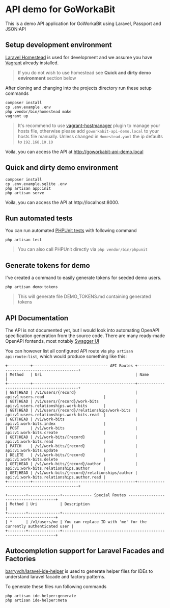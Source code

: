 # API demo for GoWorkaBit

This is a demo API application for GoWorkaBit using Laravel, Passport and JSON:API

## Setup development environment

[Laravel Homestead](https://laravel.com/docs/8.x/homestead) is used for development and we assume you have [Vagrant](https://www.vagrantup.com/) already installed.
> If you do not wish to use homestead see **Quick and dirty demo environment** section below

After cloning and changing into the projects directory run these setup commands
``` shell script
composer install
cp .env.example .env
php vendor/bin/homestead make
vagrant up
```
> It's recommend to use [vagrant-hostmanager](https://github.com/devopsgroup-io/vagrant-hostmanager) plugin to manage your hosts file, 
> otherwise please add `goworkabit-api-demo.local` to your hosts file manually.
> Unless changed in `Homestead.yaml` the ip defaults to `192.168.10.10`

Voila, you can access the API at http://goworkabit-api-demo.local

## Quick and dirty demo environment

``` shell script
composer install
cp .env.example.sqlite .env
php artisan app:init
php artisan serve
```

Voila, you can access the API at http://localhost:8000.

## Run automated tests
You can run automated [PHPUnit tests](https://phpunit.de/) with following command
``` shell script
php artisan test
```
> You can also call PHPUnit directly via `php vendor/bin/phpunit`

## Generate tokens for demo
I've created a command to easily generate tokens for seeded demo users.
``` shell script
php artisan demo:tokens
```
> This will generate file DEMO_TOKENS.md containing generated tokens

## API Documentation

The API is not documented yet, but I would look into automating OpenAPI specification generation from the source code.
There are many ready-made OpenAPI fontends, most notably [Swagger UI](https://swagger.io/tools/swagger-ui/)

You can however list all configured API route via `php artisan api:route:list`, which would produce something like this:
```
+----------+--------------------------------- API Routes +--------------------------------------------+
| Method   | Uri                                         | Name                                       |
+----------+---------------------------------------------+--------------------------------------------+
| GET|HEAD | /v1/users/{record}                          | api:v1:users.read                          |
| GET|HEAD | /v1/users/{record}/work-bits                | api:v1:users.relationships.work-bits       |
| GET|HEAD | /v1/users/{record}/relationships/work-bits  | api:v1:users.relationships.work-bits.read  |
| GET|HEAD | /v1/work-bits                               | api:v1:work-bits.index                     |
| POST     | /v1/work-bits                               | api:v1:work-bits.create                    |
| GET|HEAD | /v1/work-bits/{record}                      | api:v1:work-bits.read                      |
| PATCH    | /v1/work-bits/{record}                      | api:v1:work-bits.update                    |
| DELETE   | /v1/work-bits/{record}                      | api:v1:work-bits.delete                    |
| GET|HEAD | /v1/work-bits/{record}/author               | api:v1:work-bits.relationships.author      |
| GET|HEAD | /v1/work-bits/{record}/relationships/author | api:v1:work-bits.relationships.author.read |
+----------+---------------------------------------------+--------------------------------------------+

+--------+--------------+------------- Special Routes --------------------------------------+
| Method | Uri          | Description                                                       |
+--------+--------------+-------------------------------------------------------------------+
| *      | /v1/users/me | You can replace ID with 'me' for the currently authenticated user |
+--------+--------------+-------------------------------------------------------------------+
```

## Autocompletion support for Laravel Facades and Factories

[barryvdh/laravel-ide-helper](https://packagist.org/packages/barryvdh/laravel-ide-helper) is used to generate helper files for IDEs to understand laravel facade and factory patterns.

To generate these files run following commands
```
php artisan ide-helper:generate
php artisan ide-helper:meta
```

